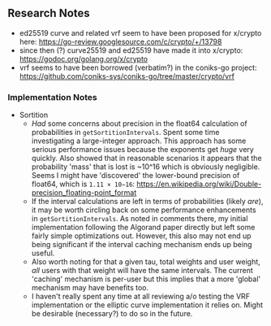 ## Research Notes

- ed25519 curve and related vrf seem to have been proposed for x/crypto here: https://go-review.googlesource.com/c/crypto/+/13798
- since then (?) curve25519 and ed25519 have made it into x/crypto: https://godoc.org/golang.org/x/crypto
- vrf seems to have been borrowed (verbatim?) in the coniks-go project: https://github.com/coniks-sys/coniks-go/tree/master/crypto/vrf

### Implementation Notes

- Sortition
    - *Had* some concerns about precision in the float64 calculation of probabilities in `getSortitionIntervals`.
    Spent some time investigating a large-integer approach. This approach has some serious performance issues because the exponents get *huge* very quickly.
    Also showed that in reasonable scenarios it appears that the probability 'mass' that is lost is ~10^16 which is obviously negligible.
    Seems I might have 'discovered' the lower-bound precision of float64, which is `1.11 × 10−16`: https://en.wikipedia.org/wiki/Double-precision_floating-point_format
    - If the interval calculations are left in terms of probabilities (likely *are*), it may be worth circling back on some performance enhancements in `getSortitionIntervals`.
    As noted in comments there, my initial implementation following the Algorand paper directly but left some fairly simple optimizations out.
    However, this also may not end up being significant if the interval caching mechanism ends up being useful.
    - Also worth noting for that a given tau, total weights and user weight, *all* users with that weight will have the same intervals.
    The current 'caching' mechanism is per-user but this implies that a more 'global' mechanism may have benefits too.
    - I haven't really spent any time at all reviewing a/o testing the VRF implementation or the elliptic curve implementation it relies on.
    Might be desirable (necessary?) to do so in the future.